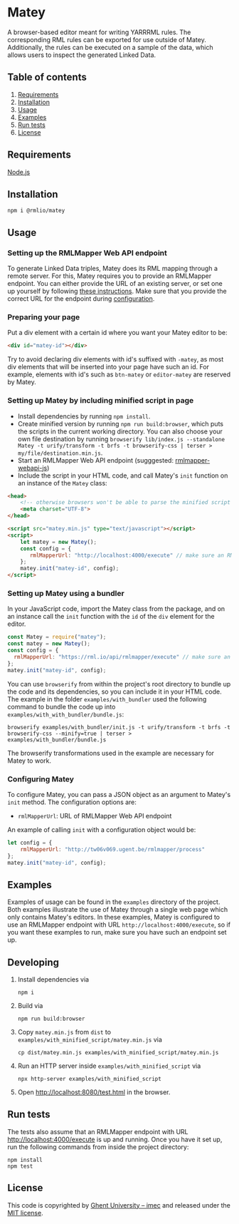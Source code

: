 # Matey

A browser-based editor meant for writing YARRRML rules.
The corresponding RML rules can be exported for use outside of Matey.
Additionally, the rules can be executed on a sample of the data,
which allows users to inspect the generated Linked Data.

## Table of contents

1. [Requirements](#requirements)
2. [Installation](#installation)
3. [Usage](#usage)
4. [Examples](#examples)
5. [Run tests](#run-tests)
6. [License](#license)

## Requirements

[Node.js](https://nodejs.org/en/download/)

## Installation

```shell
npm i @rmlio/matey
```

## Usage

### Setting up the RMLMapper Web API endpoint

To generate Linked Data triples, Matey does its RML mapping through a remote server.
For this, Matey requires you to provide
an RMLMapper endpoint.
You can either provide the URL of an existing server, or
set one up yourself by following
[these instructions](https://github.com/RMLio/rmlmapper-webapi-js).
Make sure that you provide the correct URL for the endpoint during [configuration](#configuring-matey).

### Preparing your page

Put a div element with a certain id where you want your Matey editor to be:

```html
<div id="matey-id"></div>
```

Try to avoid declaring div elements with id's suffixed with `-matey`,
as most div elements that will be inserted into your page have such an id.
For example, elements with id's such as `btn-matey` or `editor-matey` are reserved by Matey.

### Setting up Matey by including minified script in page

- Install dependencies by running `npm install`.
- Create minified version by running `npm run build:browser`,
which puts the scripts in the current working directory.
You can also choose your own file destination by running
`browserify lib/index.js --standalone Matey -t urify/transform -t brfs -t browserify-css | terser > my/file/destination.min.js`.
- Start an RMLMapper Web API endpoint (sugggested: [rmlmapper-webapi-js](https://github.com/RMLio/rmlmapper-webapi-js))
- Include the script in your HTML code, and call Matey's `init` function on an instance of the `Matey` class:

```html
<head>
    <!-- otherwise browsers won't be able to parse the minified script -->
    <meta charset="UTF-8">
</head>

<script src="matey.min.js" type="text/javascript"></script>
<script>
    let matey = new Matey();
    const config = {
       rmlMapperUrl: "http://localhost:4000/execute" // make sure an RMLMapper endpoint with this URL is active!
    };
    matey.init("matey-id", config);
</script>
```

### Setting up Matey using a bundler

In your JavaScript code, import the Matey class from the package, and
on an instance call the `init` function with the `id` of the `div` element for the editor.

```javascript
const Matey = require("matey");
const matey = new Matey();
const config = {
  rmlMapperUrl: "https://rml.io/api/rmlmapper/execute" // make sure an RMLMapper endpoint with this URL is active!
};
matey.init("matey-id", config);
```

You can use `browserify` from within the project's root directory to bundle up the code and its dependencies,
so you can include it in your HTML code.
The example in the folder `examples/with_bundler` used the following command
to bundle the code up into `examples/with_with_bundler/bundle.js`:

```shell
browserify examples/with_bundler/init.js -t urify/transform -t brfs -t browserify-css --minify=true | terser > examples/with_bundler/bundle.js
```

The browserify transformations used in the example are necessary for Matey to work.

### Configuring Matey

To configure Matey, you can pass a JSON object as an argument to Matey's `init` method.
The configuration options are:

- `rmlMapperUrl`: URL of RMLMapper Web API endpoint

An example of calling `init` with a configuration object would be:

```javascript
let config = {
    rmlMapperUrl: "http://tw06v069.ugent.be/rmlmapper/process"
};
matey.init("matey-id", config);
```

## Examples

Examples of usage can be found in the `examples` directory of the project.
Both examples illustrate the use of Matey through a single web page which only contains Matey's editors.
In these examples, Matey is configured to use an RMLMapper endpoint with URL `http://localhost:4000/execute`, so if you
want these examples to run, make sure you have such an endpoint set up.

## Developing

1. Install dependencies via

   ```shell
   npm i
   ```

2. Build via

   ```shell
   npm run build:browser
   ```

3. Copy `matey.min.js` from `dist` to `examples/with_minified_script/matey.min.js` via

   ```shell
   cp dist/matey.min.js examples/with_minified_script/matey.min.js
   ```

4. Run an HTTP server inside `examples/with_minified_script` via

   ```shell
   npx http-server examples/with_minified_script
   ```

5. Open <http://localhost:8080/test.html> in the browser.

## Run tests

The tests also assume that an RMLMapper endpoint with URL <http://localhost:4000/execute> is up and running.
Once you have it set up,
run the following commands from inside the project directory:

```shell
npm install
npm test
```

## License

This code is copyrighted by [Ghent University – imec](http://knows.idlab.ugent.be/) and
released under the [MIT license](http://opensource.org/licenses/MIT).
